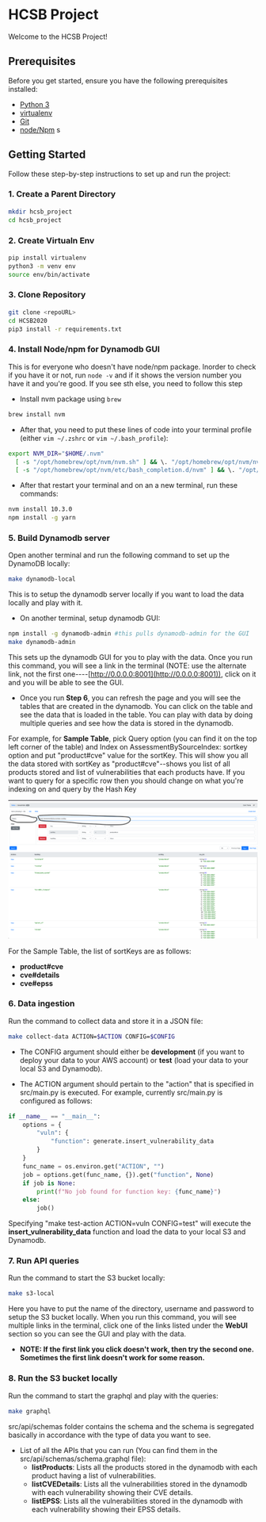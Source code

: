 
# HCSB Project

Welcome to the HCSB Project!

## Prerequisites

Before you get started, ensure you have the following prerequisites installed:

- [Python 3](https://www.python.org/downloads/)
- [virtualenv](https://pypi.org/project/virtualenv/)
- [Git](https://git-scm.com/)
- [node/Npm](https://docs.npmjs.com/downloading-and-installing-node-js-and-npm)
s
## Getting Started

Follow these step-by-step instructions to set up and run the project:

### 1. Create a Parent Directory

```bash
mkdir hcsb_project
cd hcsb_project
```

### 2. Create Virtualn Env
```bash
pip install virtualenv
python3 -m venv env
source env/bin/activate
```

### 3. Clone Repository

```bash
git clone <repoURL>
cd HCSB2020
pip3 install -r requirements.txt
```

### 4. Install Node/npm for Dynamodb GUI
This is for everyone who doesn't have node/npm package. Inorder to check if you have it or not, run `node -v` and if it shows the version number you have it and you're good. If you see sth else, you need to follow this step

- Install nvm package using `brew`
```bash
brew install nvm
```
- After that, you need to put these lines of code into your terminal profile 
(either `vim ~/.zshrc` or `vim ~/.bash_profile`):
```bash
export NVM_DIR="$HOME/.nvm"
  [ -s "/opt/homebrew/opt/nvm/nvm.sh" ] && \. "/opt/homebrew/opt/nvm/nvm.sh"  # This loads nvm
  [ -s "/opt/homebrew/opt/nvm/etc/bash_completion.d/nvm" ] && \. "/opt/homebrew/opt/nvm/etc/bash_completion.d/nvm"  # This loads nvm bash_completion
```
- After that restart your terminal and on an a new terminal, run these commands:
```bash
nvm install 10.3.0
npm install -g yarn
```

### 5. Build Dynamodb server
Open another terminal and run the following command to set up the DynamoDB locally:

```bash
make dynamodb-local
```
This is to setup the dynamodb server locally if you want to load the data locally and play with it.


- On another terminal, setup dynamodb GUI:
```bash
npm install -g dynamodb-admin #this pulls dynamodb-admin for the GUI
make dynamodb-admin
```
This sets up the dynamodb GUI for you to play with the data. Once you run this command, you will see a link in the terminal (NOTE: use the alternate link, not the first one----[http://0.0.0.0:8001](http://0.0.0.0:8001)), click on it and you will be able to see the GUI.

- Once you run **Step 6**, you can refresh the page and you will see the tables that are created in the dynamodb. You can click on the table and see the data that is loaded in the table. You can play with data by doing multiple queries and see how the data is stored in the dynamodb.

For example, for **Sample Table**, pick Query option (you can find it  on the top left corner of the table) and Index on AssessmentBySourceIndex: sortkey option and put "product#cve" value for the sortKey. This will show you all the data stored with sortKey as "product#cve"--shows you list of all products stored and list of vulnerabilities that each products have. If you want to query for a specific row then you should change on what you're indexing on and query by the Hash Key

![Local Dynamodb GUI--Sample Table](docs/dynamo.png)

For the Sample Table, the list of sortKeys are as follows:
- __product#cve__
- __cve#details__
- __cve#epss__



### 6. Data ingestion
Run the command to collect data and store it in a JSON file:

```bash
make collect-data ACTION=$ACTION CONFIG=$CONFIG
```
- The CONFIG argument should either be __development__ (if you want to deploy your data to your AWS account) or __test__ (load your data to your local S3 and Dynamodb).

- The ACTION argument should pertain to the "action" that is specified in src/main.py is executed. For example, currently src/main.py is configured as follows:
```python
if __name__ == "__main__":
    options = {
        "vuln": {
            "function": generate.insert_vulnerability_data
        }
    }
    func_name = os.environ.get("ACTION", "")
    job = options.get(func_name, {}).get("function", None)
    if job is None:
        print(f"No job found for function key: {func_name}")
    else:
        job()
```
Specifying "make test-action ACTION=vuln CONFIG=test" will execute the **insert_vulnerability_data** function and load the data to your local S3 and Dynamodb.


### 7. Run API queries
Run the command to start the S3 bucket locally:
```bash
make s3-local
```
Here you have to put the name of the directory, username and password to setup the S3 bucket locally.
When you run this command, you will see multiple links in the terminal, click one of the links listed under the **WebUI** section so you can see the GUI and play with the data. 
  - __**NOTE**: If the first link you click doesn't work, then try the second one. Sometimes the first link doesn't work for some reason.__

### 8. Run the S3 bucket locally
Run the command to start the graphql and play with the queries:
```bash
make graphql
```
src/api/schemas folder contains the schema and the schema is segregated basically in accordance with the type of data you want to see.

- List of all the APIs that you can run (You can find them in the src/api/schemas/schema.graphql file):
  - __listProducts__: Lists all the products stored in the dynamodb with each product having a list of vulnerabilities.
  - __listCVEDetails__: Lists all the vulnerabilities stored in the dynamodb with each vulnerability showing their CVE details.
  - __listEPSS__: Lists all the vulnerabilities stored in the dynamodb with each vulnerability showing their EPSS details.

  
